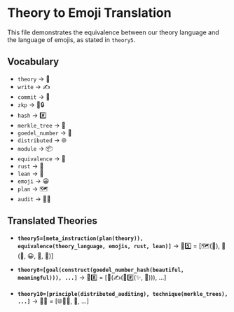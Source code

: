 # Theory to Emoji Translation

This file demonstrates the equivalence between our theory language and the language of emojis, as stated in `theory5`.

## Vocabulary

*   `theory` -> 📜
*   `write` -> ✍️
*   `commit` -> 💾
*   `zkp` -> 🤫️🔒
*   `hash` -> #️⃣
*   `merkle_tree` -> 🌳
*   `goedel_number` -> 🔢
*   `distributed` -> 🌐
*   `module` -> 📦
*   `equivalence` -> 🤝
*   `rust` -> 🦀
*   `lean` -> 🧐
*   `emoji` -> 😀
*   `plan` -> 🗺️
*   `audit` -> 🕵️‍♂️

## Translated Theories

*   **`theory5=[meta_instruction(plan(theory)), equivalence(theory_language, emojis, rust, lean)]`**
    -> 📜5️⃣ = [🗺️(📜), 🤝(📜, 😀, 🦀, 🧐)]

*   **`theory8=[goal(construct(goedel_number_hash(beautiful, meaningful))), ...]`**
    -> 📜8️⃣ = [🎯(✍️(🔢#️⃣(✨, 🧠))), ...]

*   **`theory10=[principle(distributed_auditing), technique(merkle_trees), ...]`**
    -> 📜🔟 = [🌐🕵️‍♂️, 🌳, ...]
